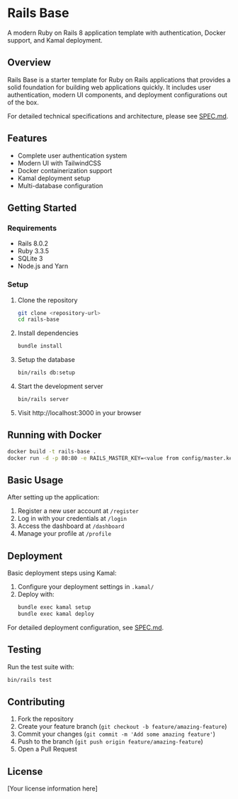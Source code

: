 # Rails Base

A modern Ruby on Rails 8 application template with authentication, Docker support, and Kamal deployment.

## Overview

Rails Base is a starter template for Ruby on Rails applications that provides a solid foundation for building web applications quickly. It includes user authentication, modern UI components, and deployment configurations out of the box.

For detailed technical specifications and architecture, please see [SPEC.md](SPEC.md).

## Features

* Complete user authentication system
* Modern UI with TailwindCSS
* Docker containerization support
* Kamal deployment setup
* Multi-database configuration

## Getting Started

### Requirements

* Rails 8.0.2
* Ruby 3.3.5
* SQLite 3
* Node.js and Yarn

### Setup

1. Clone the repository
   ```bash
   git clone <repository-url>
   cd rails-base
   ```

2. Install dependencies
   ```bash
   bundle install
   ```

3. Setup the database
   ```bash
   bin/rails db:setup
   ```

4. Start the development server
   ```bash
   bin/rails server
   ```

5. Visit http://localhost:3000 in your browser

## Running with Docker

```bash
docker build -t rails-base .
docker run -d -p 80:80 -e RAILS_MASTER_KEY=<value from config/master.key> --name rails-base rails-base
```

## Basic Usage

After setting up the application:

1. Register a new user account at `/register`
2. Log in with your credentials at `/login`
3. Access the dashboard at `/dashboard`
4. Manage your profile at `/profile`

## Deployment

Basic deployment steps using Kamal:

1. Configure your deployment settings in `.kamal/`
2. Deploy with:
   ```bash
   bundle exec kamal setup
   bundle exec kamal deploy
   ```

For detailed deployment configuration, see [SPEC.md](SPEC.md).

## Testing

Run the test suite with:

```bash
bin/rails test
```

## Contributing

1. Fork the repository
2. Create your feature branch (`git checkout -b feature/amazing-feature`)
3. Commit your changes (`git commit -m 'Add some amazing feature'`)
4. Push to the branch (`git push origin feature/amazing-feature`)
5. Open a Pull Request

## License

[Your license information here]
